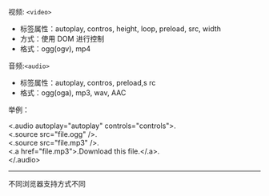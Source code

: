  视频: `<video>`
* 标签属性：autoplay, contros, height, loop, preload, src, width
* 方式：使用 DOM 进行控制
* 格式：ogg(ogv), mp4

音频:`<audio>`
* 标签属性：autoplay, contros, preload,s rc
* 格式：ogg(oga), mp3, wav, AAC

举例：

<.audio autoplay="autoplay" controls="controls">. <br>
     <.source src="file.ogg" />.<br>
     <.source src="file.mp3" />. <br>
     <.a href="file.mp3">.Download this file.</.a>. <br>
</.audio>

------
不同浏览器支持方式不同

